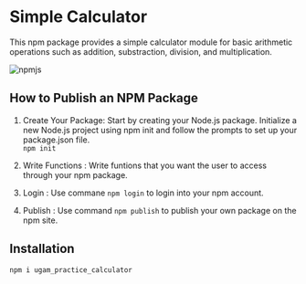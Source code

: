# Simple Calculator

This npm package provides a simple calculator module for basic arithmetic operations such as addition, substraction, division, and multiplication.</br>

![npmjs](https://github.com/UgamRaj/Nodejs/assets/124122714/5e9bf6c7-e996-4fc6-93fc-5bde49db5fc5)

## How to Publish an NPM Package

1. Create Your Package: Start by creating your Node.js package. Initialize a new Node.js project using npm init and follow the prompts to set up your package.json file.</br>
`npm init`

2. Write Functions : Write funtions that you want the user to access through your npm package.</br>
3. Login : Use commane `npm login` to login into your npm account.</br>
4. Publish : Use command `npm publish` to publish your own package on the npm site.

## Installation

`npm i ugam_practice_calculator`
